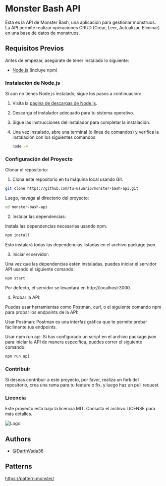 # Monster Bash API

Esta es la API de Monster Bash, una aplicación para gestionar monstruos. La API permite realizar operaciones CRUD (Crear, Leer, Actualizar, Eliminar) en una base de datos de monstruos.
## Requisitos Previos

Antes de empezar, asegúrate de tener instalado lo siguiente:

- [Node.js](https://nodejs.org/) (incluye npm)

### Instalación de Node.js

Si aún no tienes Node.js instalado, sigue los pasos a continuación:

1. Visita la [página de descargas de Node.js](https://nodejs.org/).
2. Descarga el instalador adecuado para tu sistema operativo.
3. Sigue las instrucciones del instalador para completar la instalación.
4. Una vez instalado, abre una terminal (o línea de comandos) y verifica la instalación con los siguientes comandos:

   ```bash
   node -v


### Configuración del Proyecto
Clonar el repositorio:

1. Clona este repositorio en tu máquina local usando Git.

```bash
git clone https://github.com/tu-usuario/monster-bash-api.git
```

Luego, navega al directorio del proyecto:

```bash
cd monster-bash-api
```
2. Instalar las dependencias:

Instala las dependencias necesarias usando npm.

```bash
npm install
```

Esto instalará todas las dependencias listadas en el archivo package.json.

3. Iniciar el servidor:

Una vez que las dependencias estén instaladas, puedes iniciar el servidor API usando el siguiente comando:

```bash
npm start

```

Por defecto, el servidor se levantará en http://localhost:3000. 

4. Probar la API:

Puedes usar herramientas como Postman, curl, o el siguiente comando npm para probar los endpoints de la API:

Usar Postman: Postman es una interfaz gráfica que te permite probar fácilmente tus endpoints.

Usar npm run api: Si has configurado un script en el archivo package.json para iniciar la API de manera específica, puedes correr el siguiente comando:  

```bash
npm run api

```
### Contribuir

Si deseas contribuir a este proyecto, por favor, realiza un fork del repositorio, crea una rama para tu feature o fix, y luego haz un pull request.


### Licencia
Este proyecto está bajo la licencia MIT. Consulta el archivo LICENSE para más detalles.


![Logo](https://dev-to-uploads.s3.amazonaws.com/uploads/articles/th5xamgrr6se0x5ro4g6.png)


## Authors

- [@DarthVada36](https://github.com/DarthVada36/monsterbash)

## Patterns 

https://pattern.monster/
